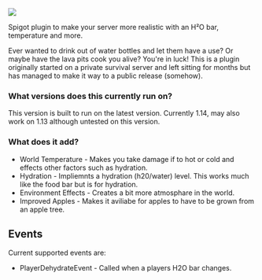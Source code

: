 <img src="https://i.imgur.com/8zlezgy.jpg" align="center">

Spigot plugin to make your server more realistic with an H²O bar, temperature and more.

Ever wanted to drink out of water bottles and let them have a use? Or maybe have the lava pits cook you alive? You're in luck! This is a plugin originally started on a private survival server and left sitting for months but has managed to make it way to a public release (somehow).

### What versions does this currently run on?
This version is built to run on the latest version. Currently 1.14, may also work on 1.13 although untested on this version.

### What does it add?
 * World Temperature - Makes you take damage if to hot or cold and effects other factors such as hydration.
 * Hydration - Impliemnts a hydration (h20/water) level. This works much like the food bar but is for hydration.
 * Environment Effects - Creates a bit more atmosphare in the world.
 * Improved Apples - Makes it aviliabe for apples to have to be grown from an apple tree.

## Events
Current supported events are:
* PlayerDehydrateEvent - Called when a players H2O bar changes.
